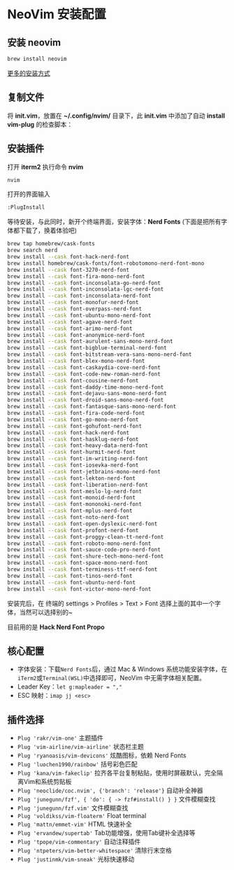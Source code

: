 # NeoVim 安装配置

## 安装 neovim

```bash
brew install neovim
````
[更多的安装方式](https://github.com/neovim/neovim/blob/master/INSTALL.md)

## 复制文件
将 __init.vim__，放置在 __~/.config/nvim/__ 目录下，此 __init.vim__ 中添加了自动 __install vim-plug__ 的检查脚本：


##  安装插件
打开 __iterm2__ 执行命令 __nvim__

```bash
nvim
```

打开的界面输入
```bash
:PlugInstall
```

等待安装，与此同时，新开个终端界面，安装字体：__Nerd Fonts__ (下面是把所有字体都下载了，换着体验吧)

```bash
brew tap homebrew/cask-fonts
brew search nerd
brew install --cask font-hack-nerd-font 
brew install homebrew/cask-fonts/font-robotomono-nerd-font-mono
brew install --cask font-3270-nerd-font  
brew install --cask font-fira-mono-nerd-font  
brew install --cask font-inconsolata-go-nerd-font  
brew install --cask font-inconsolata-lgc-nerd-font  
brew install --cask font-inconsolata-nerd-font  
brew install --cask font-monofur-nerd-font  
brew install --cask font-overpass-nerd-font  
brew install --cask font-ubuntu-mono-nerd-font  
brew install --cask font-agave-nerd-font  
brew install --cask font-arimo-nerd-font
brew install --cask font-anonymice-nerd-font
brew install --cask font-aurulent-sans-mono-nerd-font
brew install --cask font-bigblue-terminal-nerd-font
brew install --cask font-bitstream-vera-sans-mono-nerd-font
brew install --cask font-blex-mono-nerd-font
brew install --cask font-caskaydia-cove-nerd-font
brew install --cask font-code-new-roman-nerd-font
brew install --cask font-cousine-nerd-font
brew install --cask font-daddy-time-mono-nerd-font
brew install --cask font-dejavu-sans-mono-nerd-font
brew install --cask font-droid-sans-mono-nerd-font
brew install --cask font-fantasque-sans-mono-nerd-font
brew install --cask font-fira-code-nerd-font
brew install --cask font-go-mono-nerd-font
brew install --cask font-gohufont-nerd-font
brew install --cask font-hack-nerd-font
brew install --cask font-hasklug-nerd-font
brew install --cask font-heavy-data-nerd-font
brew install --cask font-hurmit-nerd-font
brew install --cask font-im-writing-nerd-font
brew install --cask font-iosevka-nerd-font
brew install --cask font-jetbrains-mono-nerd-font
brew install --cask font-lekton-nerd-font
brew install --cask font-liberation-nerd-font
brew install --cask font-meslo-lg-nerd-font
brew install --cask font-monoid-nerd-font
brew install --cask font-mononoki-nerd-font
brew install --cask font-mplus-nerd-font
brew install --cask font-noto-nerd-font
brew install --cask font-open-dyslexic-nerd-font
brew install --cask font-profont-nerd-font
brew install --cask font-proggy-clean-tt-nerd-font
brew install --cask font-roboto-mono-nerd-font
brew install --cask font-sauce-code-pro-nerd-font
brew install --cask font-shure-tech-mono-nerd-font
brew install --cask font-space-mono-nerd-font
brew install --cask font-terminess-ttf-nerd-font
brew install --cask font-tinos-nerd-font
brew install --cask font-ubuntu-nerd-font
brew install --cask font-victor-mono-nerd-font

```

安装完后，在 终端的 settings > Profiles > Text > Font 选择上面的其中一个字体，当然可以选择别的~

目前用的是 __Hack Nerd Font Propo__

## 核心配置

- 字体安装：下载`Nerd Fonts`后，通过 Mac & Windows 系统功能安装字体，在`iTerm2`或`Terminal(WSL)`中选择即可，NeoVim 中无需字体相关配置。
- Leader Key：`let g:mapleader = ","`
- ESC 映射：`imap jj <esc>`

## 插件选择

- `Plug 'rakr/vim-one'`     主题插件
- `Plug 'vim-airline/vim-airline'`    状态栏主题
- `Plug 'ryanoasis/vim-devicons'`   炫酷图标，依赖 Nerd Fonts
- `Plug 'luochen1990/rainbow'`      括号彩色匹配
- `Plug 'kana/vim-fakeclip'`        拉齐各平台复制粘贴，使用时屏蔽默认，完全隔离Vim和系统剪贴板
- `Plug 'neoclide/coc.nvim', {'branch': 'release'}`    自动补全神器
- `Plug 'junegunn/fzf', { 'do': { -> fzf#install() } }`   文件模糊查找
- `Plug 'junegunn/fzf.vim'`    文件模糊查找
- `Plug 'voldikss/vim-floaterm'`   Float terminal
- `Plug 'mattn/emmet-vim'` HTML 快速补全
- `Plug 'ervandew/supertab'`     Tab功能增强，使用Tab键补全选择等
- `Plug 'tpope/vim-commentary'`  自动注释插件
- `Plug 'ntpeters/vim-better-whitespace'` 清除行末空格
- `Plug 'justinmk/vim-sneak'`  光标快速移动

